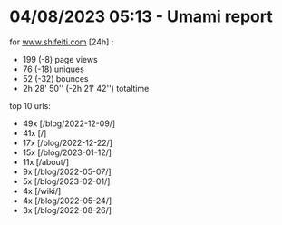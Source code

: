 # 04/08/2023 05:13 - Umami report
for www.shifeiti.com [24h] :

 - 199 (-8) page views
 - 76 (-18) uniques
 - 52 (-32) bounces
 - 2h 28' 50'' (-2h 21' 42'') totaltime


top 10 urls:
 - 49x [/blog/2022-12-09/]
 - 41x [/]
 - 17x [/blog/2022-12-22/]
 - 15x [/blog/2023-01-12/]
 - 11x [/about/]
 - 9x [/blog/2022-05-07/]
 - 5x [/blog/2023-02-01/]
 - 4x [/wiki/]
 - 4x [/blog/2022-05-24/]
 - 3x [/blog/2022-08-26/]


